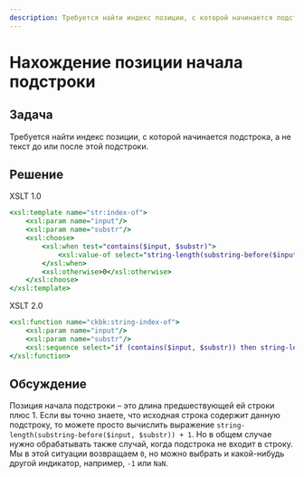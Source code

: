 ```yaml
---
description: Требуется найти индекс позиции, с которой начинается подстрока, а не текст до или после этой подстроки
---
```


# Нахождение позиции начала подстроки

## Задача

Требуется найти индекс позиции, с которой начинается подстрока, а не текст до или после этой подстроки.

## Решение

XSLT 1.0

```xslt
<xsl:template name="str:index-of">
	<xsl:param name="input"/>
	<xsl:param name="substr"/>
	<xsl:choose>
		<xsl:when test="contains($input, $substr)">
			<xsl:value-of select="string-length(substring-before($input, $substr))+1"/>
		</xsl:when>
		<xsl:otherwise>0</xsl:otherwise>
	</xsl:choose>
</xsl:template>
```

XSLT 2.0

```xslt
<xsl:function name="ckbk:string-index-of">
	<xsl:param name="input"/>
	<xsl:param name="substr"/>
	<xsl:sequence select="if (contains($input, $substr)) then string-length(substring-before($input, $substr))+1 else 0"/>
</xsl:function>
```

## Обсуждение

Позиция начала подстроки – это длина предшествующей ей строки плюс 1. Если вы точно знаете, что исходная строка содержит данную подстроку, то можете просто вычислить выражение `string-length(substring-before($input, $substr)) + 1`. Но в общем случае нужно обрабатывать также случай, когда подстрока не входит в строку. Мы в этой ситуации возвращаем `0`, но можно выбрать и какой-нибудь другой индикатор, например, `-1` или `NaN`.
